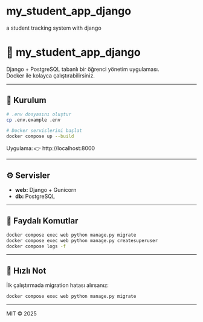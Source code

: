 # my_student_app_django
a student tracking system with django

# 🧩 my_student_app_django

Django + PostgreSQL tabanlı bir öğrenci yönetim uygulaması.  
Docker ile kolayca çalıştırabilirsiniz.

---

## 🚀 Kurulum

```bash
# .env dosyasını oluştur
cp .env.example .env

# Docker servislerini başlat
docker compose up --build
```

Uygulama:
👉 http://localhost:8000

---

## ⚙️ Servisler

- **web:** Django + Gunicorn  
- **db:** PostgreSQL  

---

## 🧰 Faydalı Komutlar

```bash
docker compose exec web python manage.py migrate
docker compose exec web python manage.py createsuperuser
docker compose logs -f
```

---

## 🐳 Hızlı Not

İlk çalıştırmada migration hatası alırsanız:
```bash
docker compose exec web python manage.py migrate
```

---

MIT © 2025
